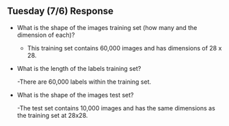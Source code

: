 ## Tuesday (7/6) Response

- What is the shape of the images training set (how many and the dimension of each)?

    - This training set contains 60,000 images and has dimensions of 28 x 28.


- What is the length of the labels training set?

    -There are 60,000 labels within the training set.
    

- What is the shape of the images test set?
  
    -The test set contains 10,000 images and has the same dimensions as the training set at 28x28.